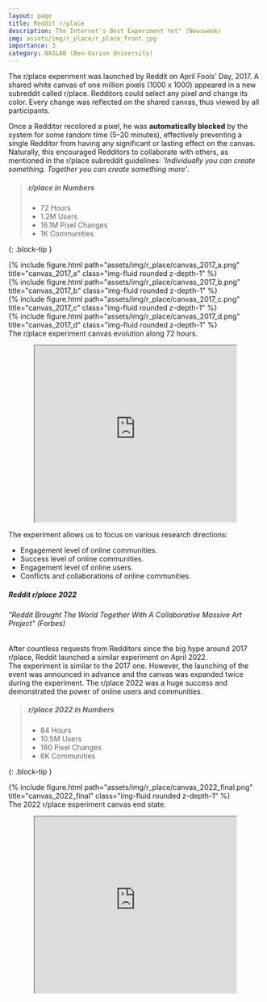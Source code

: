 ```yaml
---
layout: page
title: Reddit r/place
description: The Internet's Best Experiment Yet" (Newsweek)
img: assets/img/r_place/r_place_front.jpg
importance: 3
category: NASLAB (Ben-Gurion University)
---
```


The r/place experiment was launched by Reddit on April Fools’ Day, 2017. A shared white canvas of one million pixels (1000 x 1000) appeared in a new subreddit called r/place. Redditors could select any pixel and change its color. Every change was reflected on the shared canvas, thus viewed by all participants.

Once a Redditor recolored a pixel, he was <b>automatically blocked</b> by the system for some random time (5–20 minutes), effectively preventing a single Redditor from having any significant or lasting effect on the canvas. Naturally, this encouraged Redditors to collaborate with others, as mentioned in the r/place subreddit guidelines: <i>'Individually you can create something. Together you can create something more'</i>.

> ##### r/place in Numbers
> <ul>
>  <li>72 Hours</li>
>  <li>1.2M Users</li>
>  <li>16.1M Pixel Changes</li>
>  <li>1K Communities</li>
></ul>  
> 
{: .block-tip }

<div class="row">
    <div class="col-sm mt-3 mt-md-0">
        {% include figure.html path="assets/img/r_place/canvas_2017_a.png" title="canvas_2017_a" class="img-fluid rounded z-depth-1" %}
    </div>
    <div class="col-sm mt-3 mt-md-0">
        {% include figure.html path="assets/img/r_place/canvas_2017_b.png" title="canvas_2017_b" class="img-fluid rounded z-depth-1" %}
    </div>
    <div class="col-sm mt-3 mt-md-0">
        {% include figure.html path="assets/img/r_place/canvas_2017_c.png" title="canvas_2017_c" class="img-fluid rounded z-depth-1" %}
    </div>
    <div class="col-sm mt-3 mt-md-0">
        {% include figure.html path="assets/img/r_place/canvas_2017_d.png" title="canvas_2017_d" class="img-fluid rounded z-depth-1" %}
    </div>
</div>
<div class="caption">
    The r/place experiment canvas evolution along 72 hours.
</div>

<p align="center">
    <iframe width="400" height="350"
        src="https://www.youtube.com/embed/s69GbUvep_U">
    </iframe>
</p>

The experiment allows us to focus on various research directions:
<ul>
    <li>Engagement level of online communities.</li>
    <li>Success level of online communities.</li>
    <li>Engagement level of online users.</li>
    <li>Conflicts and collaborations of online communities.</li>
</ul>

<div class="card">
    <div class="card-body">
        <h5 class="card-title">Reddit r/place 2022</h5>
        <h6 class="card-subtitle mb-2 text-muted">"Reddit Brought The World Together With A Collaborative Massive Art Project" (Forbes)</h6>
        <p class="card-text">After countless requests from Redditors since the big hype around 2017 r/place, Reddit launched a similar experiment on April 2022. <br>The experiment is similar to the 2017 one.
        However, the launching of the event was announced in advance and the canvas was expanded twice during the experiment. The r/place 2022 was a huge success and demonstrated the power of online users and communities.</p>

> ##### r/place 2022 in Numbers
> <ul>
>  <li>84 Hours</li>
>  <li>10.5M Users</li>
>  <li>160 Pixel Changes</li>
>  <li>6K Communities</li>
></ul>
{: .block-tip }
        <div class="row">
            <div class="col-sm mt-3 mt-md-0">
                {% include figure.html path="assets/img/r_place/canvas_2022_final.png" title="canvas_2022_final" class="img-fluid rounded z-depth-1" %}
            </div>
        </div>
        <div class="caption">
            The 2022 r/place experiment canvas end state.
        </div>
        <p align="center">
            <iframe width="400" height="350"
                src="https://www.youtube.com/embed/K5O3UgLG2Jw">
            </iframe>
        </p>
    </div>
</div>